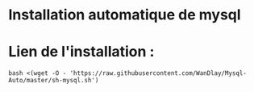 # Installation automatique de mysql
# Lien de l'installation :
```
bash <(wget -O - 'https://raw.githubusercontent.com/WanDlay/Mysql-Auto/master/sh-mysql.sh')
```
